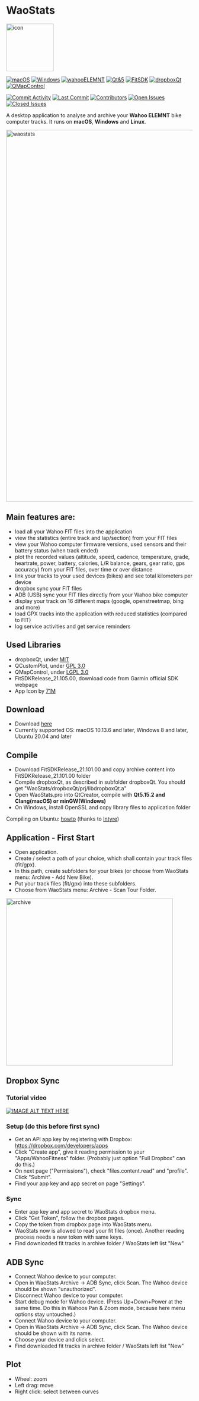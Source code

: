 # WaoStats

<img width="128" alt="icon" src="https://user-images.githubusercontent.com/30245296/205703174-b3d32a43-6e8e-415d-a7e5-00cdec2a0b6c.png">

[![macOS](https://img.shields.io/badge/mac%20os-000000?style=flat&logo=apple&logoColor=white)](https://www.apple.com/macos)
[![Windows](https://img.shields.io/badge/Windows-0078D6?style=flat&logo=windows&logoColor=white)](https://www.microsoft.com/windows)
[![wahooELEMNT](https://img.shields.io/badge/wahoo-ELEMNT-red)](https://de-eu.wahoofitness.com/devices/bike-computers)
[![Qt&5](https://img.shields.io/badge/Qt-5-brightgreen)](https://doc.qt.io/qt-5/)
[![FitSDK](https://img.shields.io/badge/FitSDKRelease-21.105.00-brightgreen)](https://developer.garmin.com/fit/download/)
[![dropboxQt](https://img.shields.io/badge/dropboxQt-yellow)](https://github.com/osoftteam/dropboxQt)
[![QMapControl](https://img.shields.io/badge/QMapControl-yellow)](https://github.com/TheDZhon/QMapControl)

[![Commit Activity](https://img.shields.io/github/commit-activity/m/masc4ii/WaoStats)](https://github.com/masc4ii/WaoStats/pulse)
[![Last Commit](https://img.shields.io/github/last-commit/masc4ii/WaoStats)](https://github.com/masc4ii/WaoStats/pulse)
[![Contributors](https://img.shields.io/github/contributors/masc4ii/WaoStats)](https://github.com/masc4ii/WaoStats/graphs/contributors)
[![Open Issues](https://img.shields.io/github/issues/masc4ii/WaoStats)](https://github.com/masc4ii/WaoStats/issues)
[![Closed Issues](https://img.shields.io/github/issues-closed/masc4ii/WaoStats)](https://github.com/masc4ii/WaoStats/issues?q=is%3Aissue+is%3Aclosed)

A desktop application to analyse and archive your **Wahoo ELEMNT** bike computer tracks. It runs on **macOS**, **Windows** and **Linux**.

<img width="1000" alt="waostats" src="https://github.com/masc4ii/WaoStats/assets/30245296/6cfd02fc-df87-4b66-8074-3f30f2dde2bd">

## Main features are:
- load all your Wahoo FIT files into the application
- view the statistics (entire track and lap/section) from your FIT files
- view your Wahoo computer firmware versions, used sensors and their battery status (when track ended)
- plot the recorded values (altitude, speed, cadence, temperature, grade, heartrate, power, battery, calories, L/R balance, gears, gear ratio, gps accuracy) from your FIT files, over time or over distance
- link your tracks to your used devices (bikes) and see total kilometers per device
- dropbox sync your FIT files
- ADB (USB) sync your FIT files directly from your Wahoo bike computer
- display your track on 16 different maps (google, openstreetmap, bing and more)
- load GPX tracks into the application with reduced statistics (compared to FIT)
- log service activities and get service reminders

## Used Libraries
- dropboxQt, under [MIT](https://github.com/masc4ii/WaoStats/blob/main/dropboxQt/LICENSE)
- QCustomPlot, under [GPL 3.0](https://github.com/masc4ii/WaoStats/blob/main/qcustomplot/GPL.txt)
- QMapControl, under [LGPL 3.0](https://github.com/masc4ii/WaoStats/blob/main/QMapControl/COPYING.LESSER)
- FitSDKRelease_21.105.00, download code from Garmin official SDK webpage
- App Icon by [71M](https://zez.am/71m)

## Download
- Download [here](https://github.com/masc4ii/WaoStats/releases)
- Currently supported OS: macOS 10.13.6 and later, Windows 8 and later, Ubuntu 20.04 and later

## Compile
- Download FitSDKRelease_21.101.00 and copy archive content into FitSDKRelease_21.101.00 folder
- Compile dropboxQt, as described in subfolder dropboxQt. You should get "WaoStats/dropboxQt/prj/libdropboxQt.a"
- Open WaoStats.pro into QtCreator, compile with **Qt5.15.2 and Clang(macOS) or minGW(Windows)**
- On Windows, install OpenSSL and copy library files to application folder

Compiling on Ubuntu: [howto](https://github.com/masc4ii/WaoStats/blob/main/docs/WaoStats-Ubuntu.md) (thanks to [Intyre](https://gist.github.com/Intyre))

## Application - First Start
- Open application.
- Create / select a path of your choice, which shall contain your track files (fit/gpx).
- In this path, create subfolders for your bikes (or choose from WaoStats menu: Archive - Add New Bike).
- Put your track files (fit/gpx) into these subfolders.
- Choose from WaoStats menu: Archive - Scan Tour Folder.
<img width="450" alt="archive" src="https://user-images.githubusercontent.com/30245296/206466669-40a9026a-cb13-4f36-8610-01840d039c42.png">

## Dropbox Sync
### Tutorial video
[![IMAGE ALT TEXT HERE](https://img.youtube.com/vi/EHSu15v0cd0/0.jpg)](https://www.youtube.com/watch?v=EHSu15v0cd0)
### Setup (do this before first sync)
- Get an API app key by registering with Dropbox: https://dropbox.com/developers/apps
- Click "Create app", give it reading permission to your "Apps/WahooFitness" folder. (Probably just option "Full Dropbox" can do this.)
- On next page ("Permissions"), check "files.content.read" and "profile". Click "Submit".
- Find your app key and app secret on page "Settings".
### Sync
- Enter app key and app secret to WaoStats dropbox menu.
- Click "Get Token", follow the dropbox pages.
- Copy the token from dropbox page into WaoStats menu.
- WaoStats now is allowed to read your fit files (once). Another reading process needs a new token with same keys.
- Find downloaded fit tracks in archive folder / WaoStats left list "New"

## ADB Sync
- Connect Wahoo device to your computer.
- Open in WaoStats Archive -> ADB Sync, click Scan. The Wahoo device should be shown "unauthorized".
- Disconnect Wahoo device to your computer.
- Start debug mode for Wahoo device. (Press Up+Down+Power at the same time. Do this in Wahoos Pan & Zoom mode, because here menu options stay untouched.)
- Connect Wahoo device to your computer.
- Open in WaoStats Archive -> ADB Sync, click Scan. The Wahoo device should be shown with its name.
- Choose your device and click select.
- Find downloaded fit tracks in archive folder / WaoStats left list "New"

## Plot
- Wheel: zoom
- Left drag: move
- Right click: select between curves
